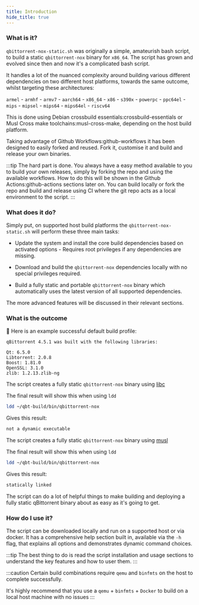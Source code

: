 ```yaml
---
title: Introduction
hide_title: true
---
```


<Advanced/>

### What is it?

`qbittorrent-nox-static.sh` was originally a simple, amateurish bash script, to build a static `qbittorrent-nox` binary for `x86_64`. The script has grown and evolved since then and now it's a complicated bash script.

It handles a lot of the nuanced complexity around building various different dependencies on two different host platforms, towards the same outcome, whilst targeting these architectures:

`armel` - `armhf` - `armv7` - `aarch64` - `x86_64` - `x86` - `s390x` - `powerpc` - `ppc64el` - `mips` - `mipsel` - `mips64` - `mips64el` - `riscv64`

This is done using <Tips>Debian crossbuild essentials:crossbuild-essentials</Tips> or <Tips>Musl Cross make toolchains:musl-cross-make</Tips>, depending on the host build platform.

Taking advantage of <Tips>Github Workflows:github-workflows</Tips> it has been designed to easily forked and reused. Fork it, customise it and build and release your own binaries.

:::tip The hard part is done.
You always have a easy method available to you to build your own releases, simply by forking the repo and using the available workflows. How to do this will be shown in the <Tips>Github Actions:github-actions</Tips> sections later on. You can build locally or fork the repo and build and release using CI where the git repo acts as a local environment to the script.
:::

### What does it do?

Simply put, on supported host build platforms the `qbittorrent-nox-static.sh` will perform these three main tasks:

- Update the system and install the core build dependencies based on activated options - Requires root privileges if any dependencies are missing.

- Download and build the `qbittorrent-nox` dependencies locally with no special privileges required.

- Build a fully static and portable `qbittorrent-nox` binary which automatically uses the latest version of all supported dependencies.

The more advanced features will be discussed in their relevant sections.

### What is the outcome

🔵 Here is an example successful default build profile:

```none
qBittorrent 4.5.1 was built with the following libraries:

Qt: 6.5.0
Libtorrent: 2.0.8
Boost: 1.81.0
OpenSSL: 3.1.0
zlib: 1.2.13.zlib-ng
```

<Tabs>
  <TabItem value="Debian based Linux" label="🔹 debian" default>

The script creates a fully static `qbittorrent-nox` binary using [libc](https://www.gnu.org/software/libc/)

The final result will show this when using `ldd`

```bash
ldd ~/qbt-build/bin/qbittorrent-nox
```

Gives this result:

```bash
not a dynamic executable
```

  </TabItem>
  <TabItem value="Alpine linux" label="🔹 alpine">

The script creates a fully static `qbittorrent-nox` binary using [musl](https://wiki.musl-libc.org/)

The final result will show this when using `ldd`

```bash
ldd ~/qbt-build/bin/qbittorrent-nox
```

Gives this result:

```bash
statically linked
```

  </TabItem>
</Tabs>

The script can do a lot of helpful things to make building and deploying a fully static qBittorrent binary about as easy as it's going to get.

### How do I use it?

The script can be downloaded locally and run on a supported host or via docker. It has a comprehensive help section built in, available via the `-h` flag, that explains all options and demonstrates dynamic command choices.

:::tip
The best thing to do is read the script installation and usage sections to understand the key features and how to user them.
:::

<Advanced>

:::caution
Certain build combinations require `qemu` and `binfmts` on the host to complete successfully.

It's highly recommend that you use a `qemu` + `binfmts` + `Docker` to build on a local host machine with no issues
:::

</Advanced>
